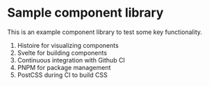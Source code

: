 # Sample component library

This is an example component library to test some key functionality.
1. Histoire for visualizing components
2. Svelte for building components
3. Continuous integration with Github CI
4. PNPM for package management
5. PostCSS during CI to build CSS